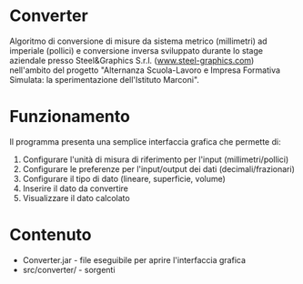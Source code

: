 # Converter
Algoritmo di conversione di misure da sistema metrico (millimetri) ad imperiale (pollici) e conversione inversa sviluppato durante lo stage
aziendale presso Steel&Graphics S.r.l. (www.steel-graphics.com) nell'ambito del progetto "Alternanza Scuola-Lavoro e Impresa Formativa
Simulata: la sperimentazione dell'Istituto Marconi".

# Funzionamento
Il programma presenta una semplice interfaccia grafica che permette di:
1.	Configurare l'unità di misura di riferimento per l'input (millimetri/pollici)
2.	Configurare le preferenze per l'input/output dei dati (decimali/frazionari)
3.	Configurare il tipo di dato (lineare, superficie, volume)
4.	Inserire il dato da convertire
5.	Visualizzare il dato calcolato

# Contenuto
<ul>
  <li>Converter.jar - file eseguibile per aprire l'interfaccia grafica</li>
  <li>src/converter/ - sorgenti</li>
</ul>
